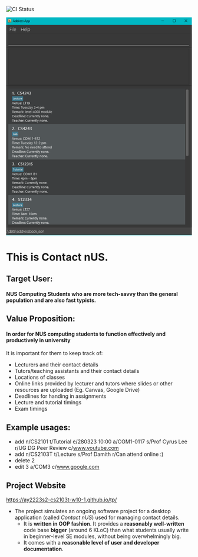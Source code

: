 ![CI Status](https://github.com/AY2223S2-CS2103T-W10-1/tp/actions)

![Ui](docs/images/Ui.png)

# This is Contact nUS.<br>

## Target User:
#### NUS Computing Students who are more tech-savvy than the general population and are also fast typists.

## Value Proposition:
#### In order for NUS computing students to function effectively and productively in university
It is important for them to keep track of: 

- Lecturers and their contact details
- Tutors/teaching assistants and their contact details
- Locations of classes
- Online links provided by lecturer and tutors where slides or other resources are uploaded (Eg. Canvas, Google Drive) 
- Deadlines for handing in assignments
- Lecture and tutorial timings
- Exam timings 

 ## Example usages:
  * add n/CS2101 t/Tutorial e/280323 10:00 a/COM1-0117 s/Prof Cyrus Lee r/UG DG Peer Review c/www.youtube.com
  * add n/CS2103T t/Lecture s/Prof Damith r/Can attend online :)
  * delete 2
  * edit 3 a/COM3 c/www.google.com

## Project Website
https://ay2223s2-cs2103t-w10-1.github.io/tp/

* The project simulates an ongoing software project for a desktop application (called _Contact nUS_) used for managing 
contact details.
  * It is **written in OOP fashion**. It provides a **reasonably well-written** code base **bigger** (around 6 KLoC) 
  than what students usually write in beginner-level SE modules, without being overwhelmingly big.
  * It comes with a **reasonable level of user and developer documentation**.


